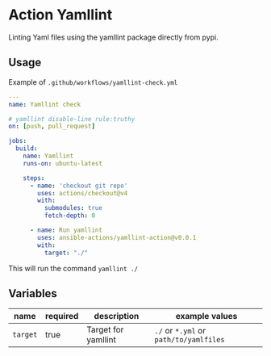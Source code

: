  Action Yamllint
========================

Linting Yaml files using the yamllint package directly from pypi.

## Usage

Example of ``.github/workflows/yamllint-check.yml``
```yaml
---
name: Yamllint check

# yamllint disable-line rule:truthy
on: [push, pull_request]

jobs:
  build:
    name: Yamllint
    runs-on: ubuntu-latest

    steps:
      - name: 'checkout git repo'
        uses: actions/checkout@v4
        with:
          submodules: true
          fetch-depth: 0

      - name: Run yamllint
        uses: ansible-actions/yamllint-action@v0.0.1
        with:
          target: "./"
```

This will run the command ``yamllint ./``

## Variables

| name | required | description | example values |
| --- | --- | --- | --- |
| ``target`` | true | Target for yamllint | ``./`` or ``*.yml`` or ``path/to/yamlfiles`` |
